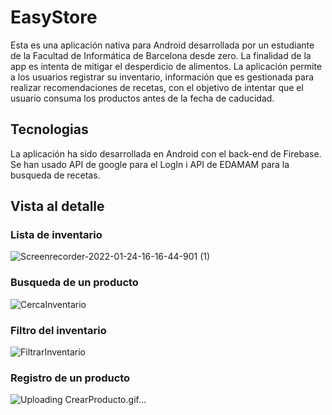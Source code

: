 # EasyStore
Esta es una aplicación nativa para Android desarrollada por un estudiante de la Facultad de Informática de Barcelona desde zero. 
La finalidad de la app es intenta de mitigar el desperdicio de alimentos. La aplicación permite a los usuarios registrar su inventario, información que es gestionada para realizar recomendaciones de recetas, con el objetivo de intentar que el usuario consuma los productos antes de la fecha de caducidad.

## Tecnologias
La aplicación ha sido desarrollada en Android con el back-end de Firebase. Se han usado API de google para el LogIn i API de EDAMAM para la busqueda de recetas.

## Vista al detalle
### Lista de inventario
![Screenrecorder-2022-01-24-16-16-44-901 (1)](https://user-images.githubusercontent.com/64744109/152820819-fedeb9d2-e856-431c-9955-5a21e3b0e5a6.gif)

### Busqueda de un producto
![CercaInventario](https://user-images.githubusercontent.com/64744109/152826124-6829ec7d-f998-4575-9e94-a3cd5f753c51.gif)

### Filtro del inventario
![FiltrarInventario](https://user-images.githubusercontent.com/64744109/152826177-2f833e7d-528a-415b-9dda-2f631807740d.gif)

### Registro de un producto
![Uploading CrearProducto.gif…]()
